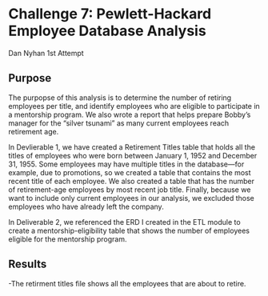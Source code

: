 # Challenge 7: Pewlett-Hackard Employee Database Analysis
Dan Nyhan 1st Attempt

## Purpose
The purpopse of this analysis is to determine the number of retiring employees per title, and identify employees who are eligible to participate in a mentorship program. We also wrote a report that helps prepare Bobby’s manager for the “silver tsunami” as many current employees reach retirement age.

In Devlierable 1, we have created a Retirement Titles table that holds all the titles of employees who were born between January 1, 1952 and December 31, 1955. Some employees may have multiple titles in the database—for example, due to promotions, so we created a table that contains the most recent title of each employee. We also created a table that has the number of retirement-age employees by most recent job title. Finally, because we want to include only current employees in our analysis, we excluded those employees who have already left the company.

In Deliverable 2, we referenced the ERD I created in the ETL module to create a mentorship-eligibility table that shows the number of employees eligible for the mentorship program.

## Results
  -The retirment titles file shows all the employees that are about to retire. 
